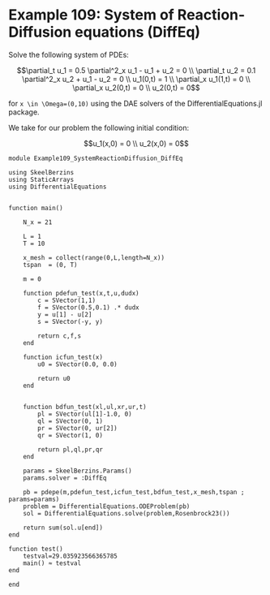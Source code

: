 # Example 109: System of Reaction-Diffusion equations (DiffEq)

Solve the following system of PDEs:
```math
\partial_t u_1 = 0.5 \partial^2_x u_1 - u_1 + u_2 = 0 \\
\partial_t u_2 = 0.1 \partial^2_x u_2 + u_1 - u_2 = 0 \\
u_1(0,t) = 1 \\
\partial_x u_1(1,t) = 0 \\
\partial_x u_2(0,t) = 0 \\
u_2(0,t) = 0
```
for ``x \in \Omega=(0,10)`` using the DAE solvers of the DifferentialEquations.jl package.

We take for our problem the following initial condition:
```math
u_1(x,0) = 0 \\
u_2(x,0) = 0
```

```
module Example109_SystemReactionDiffusion_DiffEq

using SkeelBerzins
using StaticArrays
using DifferentialEquations


function main()

	N_x = 21
		
	L = 1
	T = 10

	x_mesh = collect(range(0,L,length=N_x))
	tspan  = (0, T)

	m = 0

	function pdefun_test(x,t,u,dudx)
		c = SVector(1,1)
		f = SVector(0.5,0.1) .* dudx
		y = u[1] - u[2]
		s = SVector(-y, y)
		
		return c,f,s
	end

	function icfun_test(x)
		u0 = SVector(0.0, 0.0)
		
		return u0
	end


	function bdfun_test(xl,ul,xr,ur,t)
		pl = SVector(ul[1]-1.0, 0)
		ql = SVector(0, 1)
		pr = SVector(0, ur[2])
		qr = SVector(1, 0)

		return pl,ql,pr,qr
	end

	params = SkeelBerzins.Params()
	params.solver = :DiffEq

	pb = pdepe(m,pdefun_test,icfun_test,bdfun_test,x_mesh,tspan ; params=params)
	problem = DifferentialEquations.ODEProblem(pb)
	sol = DifferentialEquations.solve(problem,Rosenbrock23())

	return sum(sol.u[end])
end

function test()
    testval=29.035923566365785
    main() ≈ testval
end

end
```
